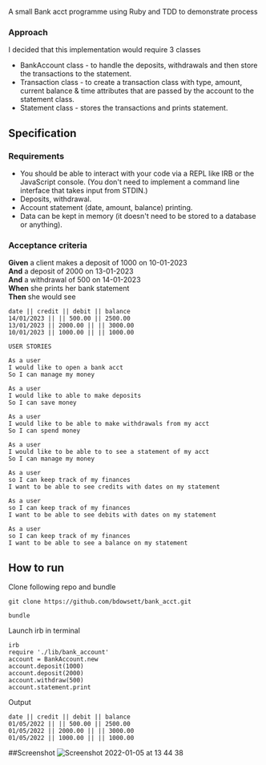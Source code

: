 A small Bank acct programme using Ruby and TDD to demonstrate process

### Approach 
I decided that this implementation would require 3 classes 

* BankAccount class - to handle the deposits, withdrawals and then store the transactions to the statement.
* Transaction class - to create a transaction class with type, amount, current balance & time attributes that are passed by the account to the statement class. 
* Statement class - stores the transactions and prints statement.

## Specification

### Requirements

* You should be able to interact with your code via a REPL like IRB or the JavaScript console.  (You don't need to implement a command line interface that takes input from STDIN.)
* Deposits, withdrawal.
* Account statement (date, amount, balance) printing.
* Data can be kept in memory (it doesn't need to be stored to a database or anything).

### Acceptance criteria

**Given** a client makes a deposit of 1000 on 10-01-2023  
**And** a deposit of 2000 on 13-01-2023  
**And** a withdrawal of 500 on 14-01-2023  
**When** she prints her bank statement  
**Then** she would see

```
date || credit || debit || balance
14/01/2023 || || 500.00 || 2500.00
13/01/2023 || 2000.00 || || 3000.00
10/01/2023 || 1000.00 || || 1000.00
```
```
USER STORIES 

As a user 
I would like to open a bank acct
So I can manage my money

As a user 
I would like to able to make deposits
So I can save money 

As a user 
I would like to be able to make withdrawals from my acct
So I can spend money

As a user 
I would like to be able to to see a statement of my acct
So I can manage my money

As a user 
so I can keep track of my finances 
I want to be able to see credits with dates on my statement

As a user 
so I can keep track of my finances 
I want to be able to see debits with dates on my statement

As a user 
so I can keep track of my finances 
I want to be able to see a balance on my statement
```

## How to run
Clone following repo and bundle 
```
git clone https://github.com/bdowsett/bank_acct.git

bundle
```

Launch irb in terminal

```
irb
require './lib/bank_account'
account = BankAccount.new
account.deposit(1000)
account.deposit(2000)
account.withdraw(500)
account.statement.print

```

Output

```
date || credit || debit || balance
01/05/2022 || || 500.00 || 2500.00
01/05/2022 || 2000.00 || || 3000.00
01/05/2022 || 1000.00 || || 1000.00
```
##Screenshot
![Screenshot 2022-01-05 at 13 44 38](https://user-images.githubusercontent.com/85438016/148227672-0b8dc89f-0ab3-46a9-985e-c3e2e0433fa9.png)


